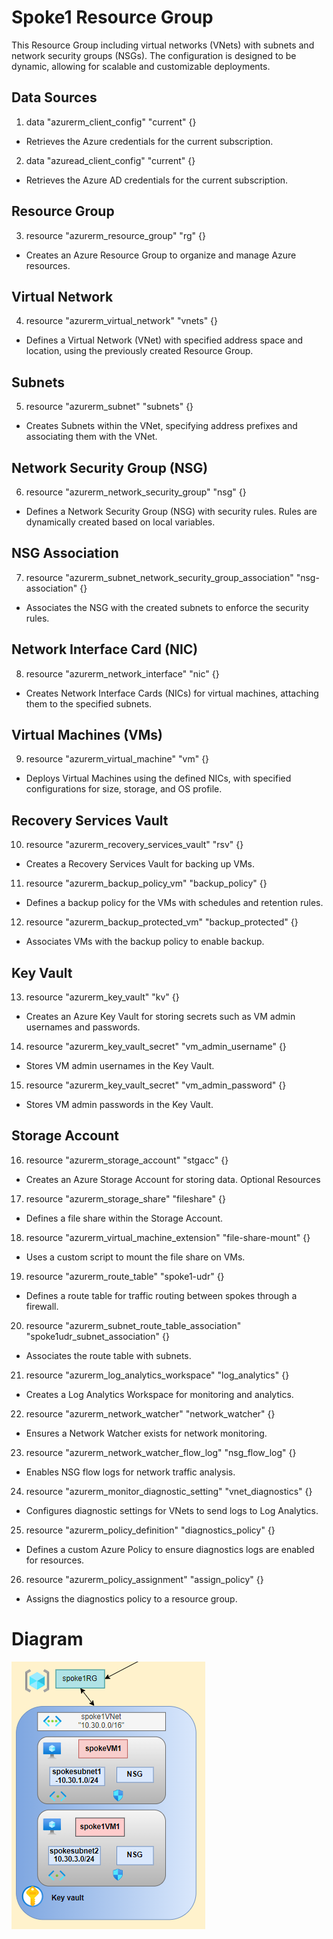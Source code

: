 # Spoke1 Resource Group

This Resource Group  including virtual networks (VNets) with subnets and network security groups (NSGs). The configuration is designed to be dynamic, allowing for scalable and customizable deployments.

## Data Sources
1. data "azurerm_client_config" "current" {}

- Retrieves the Azure credentials for the current subscription.
2. data "azuread_client_config" "current" {}

- Retrieves the Azure AD credentials for the current subscription.
## Resource Group
3. resource "azurerm_resource_group" "rg" {}
- Creates an Azure Resource Group to organize and manage Azure resources.
## Virtual Network
4. resource "azurerm_virtual_network" "vnets" {}
- Defines a Virtual Network (VNet) with specified address space and location, using the previously created Resource Group.
## Subnets
5. resource "azurerm_subnet" "subnets" {}
- Creates Subnets within the VNet, specifying address prefixes and associating them with the VNet.
## Network Security Group (NSG)
6. resource "azurerm_network_security_group" "nsg" {}
- Defines a Network Security Group (NSG) with security rules. Rules are dynamically created based on local variables.
## NSG Association
7. resource "azurerm_subnet_network_security_group_association" "nsg-association" {}
- Associates the NSG with the created subnets to enforce the security rules.
## Network Interface Card (NIC)
8. resource "azurerm_network_interface" "nic" {}
- Creates Network Interface Cards (NICs) for virtual machines, attaching them to the specified subnets.
## Virtual Machines (VMs)
9. resource "azurerm_virtual_machine" "vm" {}
- Deploys Virtual Machines using the defined NICs, with specified configurations for size, storage, and OS profile.
## Recovery Services Vault
10. resource "azurerm_recovery_services_vault" "rsv" {}

- Creates a Recovery Services Vault for backing up VMs.
11. resource "azurerm_backup_policy_vm" "backup_policy" {}

- Defines a backup policy for the VMs with schedules and retention rules.
12. resource "azurerm_backup_protected_vm" "backup_protected" {}

- Associates VMs with the backup policy to enable backup.
## Key Vault
13. resource "azurerm_key_vault" "kv" {}

- Creates an Azure Key Vault for storing secrets such as VM admin usernames and passwords.
14. resource "azurerm_key_vault_secret" "vm_admin_username" {}

- Stores VM admin usernames in the Key Vault.
15. resource "azurerm_key_vault_secret" "vm_admin_password" {}

- Stores VM admin passwords in the Key Vault.
## Storage Account
16. resource "azurerm_storage_account" "stgacc" {}
- Creates an Azure Storage Account for storing data.
Optional Resources
17. resource "azurerm_storage_share" "fileshare" {}

  - Defines a file share within the Storage Account.
18. resource "azurerm_virtual_machine_extension" "file-share-mount" {}

-  Uses a custom script to mount the file share on VMs.
19.  resource "azurerm_route_table" "spoke1-udr" {}
 - Defines a route table for traffic routing between spokes through a firewall.
20.  resource "azurerm_subnet_route_table_association" "spoke1udr_subnet_association" {}

- Associates the route table with subnets.
  
21.   resource "azurerm_log_analytics_workspace" "log_analytics" {}

- Creates a Log Analytics Workspace for monitoring and analytics.
22.  resource "azurerm_network_watcher" "network_watcher" {}

-  Ensures a Network Watcher exists for network monitoring.
23.  resource "azurerm_network_watcher_flow_log" "nsg_flow_log" {}

 - Enables NSG flow logs for network traffic analysis.
24.  resource "azurerm_monitor_diagnostic_setting" "vnet_diagnostics" {}

- Configures diagnostic settings for VNets to send logs to Log Analytics.
25.  resource "azurerm_policy_definition" "diagnostics_policy" {}

 - Defines a custom Azure Policy to ensure diagnostics logs are enabled for resources.
26.  resource "azurerm_policy_assignment" "assign_policy" {}

- Assigns the diagnostics policy to a resource group.

# Diagram

![Spoke1](Images/spoke1.png)

